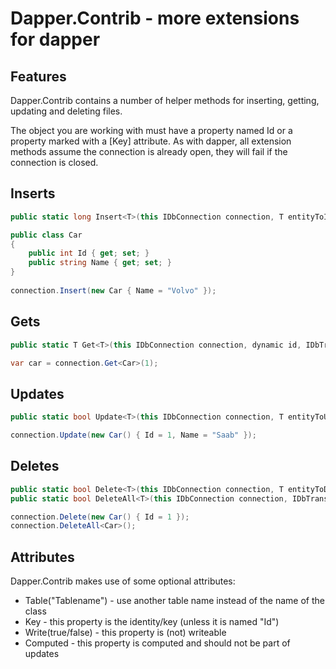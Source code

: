 Dapper.Contrib - more extensions for dapper
===========================================

Features
--------
Dapper.Contrib contains a number of helper methods for inserting, getting, updating and deleting files.

The object you are working with must have a property named Id or a property marked with a [Key] attribute. As with dapper,
all extension methods assume the connection is already open, they will fail if the connection is closed.

Inserts
-------
```csharp
public static long Insert<T>(this IDbConnection connection, T entityToInsert, IDbTransaction transaction = null, int? commandTimeout = null)
```

```csharp
public class Car
{
    public int Id { get; set; }
    public string Name { get; set; }
}
    
connection.Insert(new Car { Name = "Volvo" });
```

Gets
-------
```csharp
public static T Get<T>(this IDbConnection connection, dynamic id, IDbTransaction transaction = null, int? commandTimeout = null)
```

```csharp
var car = connection.Get<Car>(1);
```

Updates
-------
```csharp
public static bool Update<T>(this IDbConnection connection, T entityToUpdate, IDbTransaction transaction = null, int? commandTimeout = null) 
```

```csharp
connection.Update(new Car() { Id = 1, Name = "Saab" });
```

Deletes
-------
```csharp
public static bool Delete<T>(this IDbConnection connection, T entityToDelete, IDbTransaction transaction = null, int? commandTimeout = null)
public static bool DeleteAll<T>(this IDbConnection connection, IDbTransaction transaction = null, int? commandTimeout = null)
```

```csharp
connection.Delete(new Car() { Id = 1 });
connection.DeleteAll<Car>();
```

Attributes
----------
Dapper.Contrib makes use of some optional attributes:

* Table("Tablename") - use another table name instead of the name of the class
* Key - this property is the identity/key (unless it is named "Id")
* Write(true/false) -  this property is (not) writeable
* Computed - this property is computed and should not be part of updates
